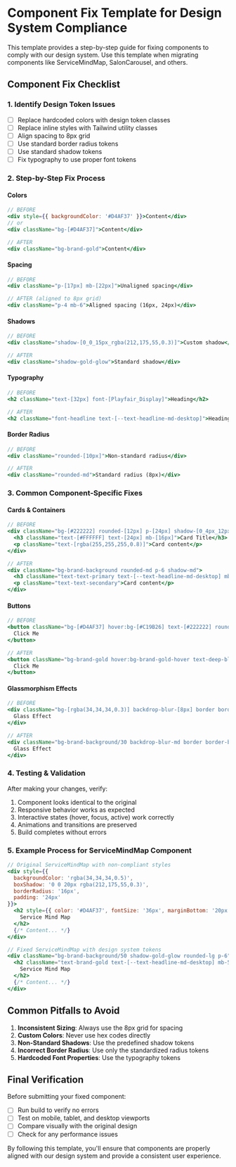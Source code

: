 # Component Fix Template for Design System Compliance

This template provides a step-by-step guide for fixing components to comply with our design system. Use this template when migrating components like ServiceMindMap, SalonCarousel, and others.

## Component Fix Checklist

### 1. Identify Design Token Issues

- [ ] Replace hardcoded colors with design token classes
- [ ] Replace inline styles with Tailwind utility classes
- [ ] Align spacing to 8px grid
- [ ] Use standard border radius tokens
- [ ] Use standard shadow tokens
- [ ] Fix typography to use proper font tokens

### 2. Step-by-Step Fix Process

#### Colors

```jsx
// BEFORE
<div style={{ backgroundColor: '#D4AF37' }}>Content</div>
// or
<div className="bg-[#D4AF37]">Content</div>

// AFTER
<div className="bg-brand-gold">Content</div>
```

#### Spacing

```jsx
// BEFORE
<div className="p-[17px] mb-[22px]">Unaligned spacing</div>

// AFTER (aligned to 8px grid)
<div className="p-4 mb-6">Aligned spacing (16px, 24px)</div>
```

#### Shadows

```jsx
// BEFORE
<div className="shadow-[0_0_15px_rgba(212,175,55,0.3)]">Custom shadow</div>

// AFTER
<div className="shadow-gold-glow">Standard shadow</div>
```

#### Typography

```jsx
// BEFORE
<h2 className="text-[32px] font-[Playfair_Display]">Heading</h2>

// AFTER
<h2 className="font-headline text-[--text-headline-md-desktop]">Heading</h2>
```

#### Border Radius

```jsx
// BEFORE
<div className="rounded-[10px]">Non-standard radius</div>

// AFTER
<div className="rounded-md">Standard radius (8px)</div>
```

### 3. Common Component-Specific Fixes

#### Cards & Containers

```jsx
// BEFORE
<div className="bg-[#222222] rounded-[12px] p-[24px] shadow-[0_4px_12px_rgba(0,0,0,0.2)]">
  <h3 className="text-[#FFFFFF] text-[24px] mb-[16px]">Card Title</h3>
  <p className="text-[rgba(255,255,255,0.8)]">Card content</p>
</div>

// AFTER
<div className="bg-brand-background rounded-md p-6 shadow-md">
  <h3 className="text-text-primary text-[--text-headline-md-desktop] mb-4">Card Title</h3>
  <p className="text-text-secondary">Card content</p>
</div>
```

#### Buttons

```jsx
// BEFORE
<button className="bg-[#D4AF37] hover:bg-[#C19B26] text-[#222222] rounded-[8px] px-[16px] py-[8px] shadow-[0_0_10px_rgba(212,175,55,0.2)]">
  Click Me
</button>

// AFTER
<button className="bg-brand-gold hover:bg-brand-gold-hover text-deep-black rounded-md px-4 py-2 shadow-gold-glow-subtle">
  Click Me
</button>
```

#### Glassmorphism Effects

```jsx
// BEFORE
<div className="bg-[rgba(34,34,34,0.3)] backdrop-blur-[8px] border border-[rgba(192,192,192,0.15)]">
  Glass Effect
</div>

// AFTER
<div className="bg-brand-background/30 backdrop-blur-md border border-border-default">
  Glass Effect
</div>
```

### 4. Testing & Validation

After making your changes, verify:

1. Component looks identical to the original
2. Responsive behavior works as expected
3. Interactive states (hover, focus, active) work correctly
4. Animations and transitions are preserved
5. Build completes without errors

### 5. Example Process for ServiceMindMap Component

```jsx
// Original ServiceMindMap with non-compliant styles
<div style={{ 
  backgroundColor: 'rgba(34,34,34,0.5)', 
  boxShadow: '0 0 20px rgba(212,175,55,0.3)',
  borderRadius: '16px',
  padding: '24px'
}}>
  <h2 style={{ color: '#D4AF37', fontSize: '36px', marginBottom: '20px' }}>
    Service Mind Map
  </h2>
  {/* Content... */}
</div>

// Fixed ServiceMindMap with design system tokens
<div className="bg-brand-background/50 shadow-gold-glow rounded-lg p-6">
  <h2 className="text-brand-gold text-[--text-headline-md-desktop] mb-5">
    Service Mind Map
  </h2>
  {/* Content... */}
</div>
```

## Common Pitfalls to Avoid

1. **Inconsistent Sizing**: Always use the 8px grid for spacing
2. **Custom Colors**: Never use hex codes directly
3. **Non-Standard Shadows**: Use the predefined shadow tokens
4. **Incorrect Border Radius**: Use only the standardized radius tokens
5. **Hardcoded Font Properties**: Use the typography tokens

## Final Verification

Before submitting your fixed component:

- [ ] Run build to verify no errors
- [ ] Test on mobile, tablet, and desktop viewports
- [ ] Compare visually with the original design
- [ ] Check for any performance issues

By following this template, you'll ensure that components are properly aligned with our design system and provide a consistent user experience.
